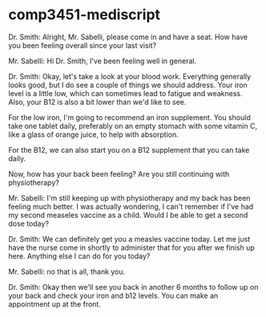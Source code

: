 # comp3451-mediscript

Dr. Smith: Alright, Mr. Sabelli, please come in and have a seat. How have you been feeling overall since your last visit?

Mr. Sabelli: Hi Dr. Smith, I've been feeling well in general.

Dr. Smith: Okay, let's take a look at your blood work. Everything generally looks good, but I do see a couple of things we should address. Your iron level is a little low, which can sometimes lead to fatigue and weakness. Also, your B12 is also a bit lower than we'd like to see.

For the low iron, I'm going to recommend an iron supplement. You should take one tablet daily, preferably on an empty stomach with some vitamin C, like a glass of orange juice, to help with absorption.

For the B12, we can also start you on a B12 supplement that you can take daily.

Now, how has your back been feeling? Are you still continuing with physiotherapy?

Mr. Sabelli: I'm still keeping up with physiotherapy and my back has been feeling much better. I was actually wondering, I can't remember if I've had my second measeles vaccine as a child. Would I be able to get a second dose today?

Dr. Smith: We can definitely get you a measles vaccine today. Let me just have the nurse come in shortly to administer that for you after we finish up here. Anything else I can do for you today?

Mr. Sabelli: no that is all, thank you.

Dr. Smith: Okay then we'll see you back in another 6 months to follow up on your back and check your iron and b12 levels. You can make an appointment up at the front.
